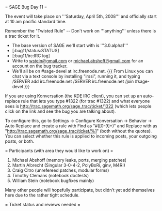 = SAGE Bug Day 11 =

The event will take place on '''Saturday, April 5th, 2008''' and officially start at 10 am pacific standard time.

Remember the "Twisted Rule" -- Don't work on '''anything''' unless there is a trac ticket for it.

 * The base version of SAGE we'll start with is '''3.0.alpha1'''
 * [:bug11/status:STATUS]
 * [:bug11/irc:IRC log]
 * Write to wstein@gmail.com or michael.abshoff@gmail.com for an account on the bug tracker.
 * We'll all be on #sage-devel at irc.freenode.net.
{{{
From Linux you can chat via a text console by installing "irssi", running it, and typing
  /SERVER add irc.freenode.net
  /SERVER irc.freenode.net
  /join #sage-devel
}}}

If you are using Konversation (the KDE IRC client), you can set up an auto-replace rule that lets you type #1322 (for trac #1322) and what everyone sees is http://trac.sagemath.org/sage_trac/ticket/1322 (which lets people click on the link and see the bug you are talking about).

To configure this, go to Settings -> Configure Konversation -> Behavior -> Auto Replace and create a rule with Find as "#([0-9]+)" and Replace with as "http://trac.sagemath.org/sage_trac/ticket/%1" (both without the quotes).  You can select whether this rule is applied to incoming posts, your outgoing posts, or both.

= Participants (with area they would like to work on) =
 1. Michael Abshoff (memory leaks, ports, merging patches)
 1. Martin Albrecht (Singular 3-0-4-2, PolyBoRi, ginv, M4RI)
 1. Craig Citro (unrefereed patches, modular forms)
 1. Timothy Clemans (notebook doctests)
 1. William Stein (notebook bugfixes mainly)

Many other people will hopefully participate, but didn't yet add themselves here due to the rather tight schedule.

= Ticket status and reviews needed =
